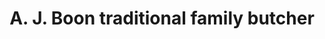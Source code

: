 ---
title: "A. J. Boon traditional family butcher"
url: /chelford/a-j-boon-traditional-family-butcher/
shop: Metzgerei
---
